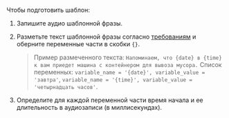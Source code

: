 Чтобы подготовить шаблон:

1. Запишите аудио шаблонной фразы.
1. Разметьте текст шаблонной фразы согласно [требованиям](../../speechkit/tts/templates.md#requirements) и оберните переменные части в скобки `{}`.

    > Пример размеченного текста: `Напоминаем, что {date} в {time} к вам приедет машина с контейнером для вывоза мусора.`
    > Список переменных: `variable_name = '{date}', variable_value = 'завтра'`, `variable_name = '{time}', variable_value = 'четырнадцать часов'`.

1. Определите для каждой переменной части время начала и ее длительность в аудиозаписи (в миллисекундах).
